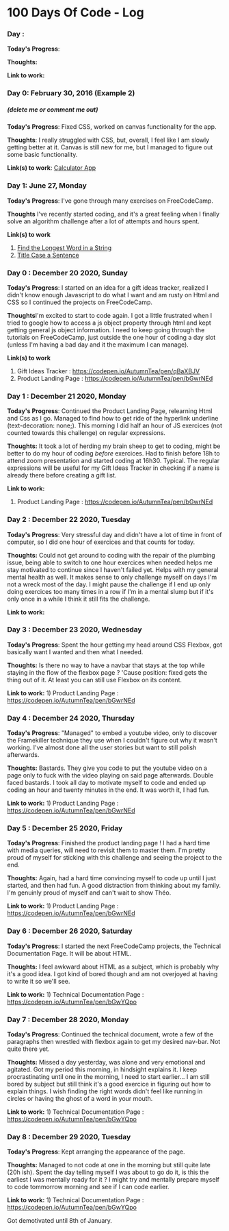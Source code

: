 # 100 Days Of Code - Log

### Day : 

**Today's Progress**: 

**Thoughts:**  

**Link to work:** 

### Day 0: February 30, 2016 (Example 2)
##### (delete me or comment me out)

**Today's Progress**: Fixed CSS, worked on canvas functionality for the app.

**Thoughts**: I really struggled with CSS, but, overall, I feel like I am slowly getting better at it. Canvas is still new for me, but I managed to figure out some basic functionality.

**Link(s) to work**: [Calculator App](http://www.example.com)


### Day 1: June 27, Monday

**Today's Progress**: I've gone through many exercises on FreeCodeCamp.

**Thoughts** I've recently started coding, and it's a great feeling when I finally solve an algorithm challenge after a lot of attempts and hours spent.

**Link(s) to work**
1. [Find the Longest Word in a String](https://www.freecodecamp.com/challenges/find-the-longest-word-in-a-string)
2. [Title Case a Sentence](https://www.freecodecamp.com/challenges/title-case-a-sentence)

### Day 0 : December 20 2020, Sunday

**Today's Progress**: I started on an idea for a gift ideas tracker, realized I didn't know enough Javascript to do what I want and am rusty on Html and CSS so I continued the projects on FreeCodeCamp.

**Thoughts**I'm excited to start to code again. I got a little frustrated when I tried to google how to access a js object property through html and kept getting general js object information. I need to keep going through the tutorials on FreeCodeCamp, just outside the one hour of coding a day slot (unless I'm having a bad day and it the maximum I can manage).

**Link(s) to work**
1) Gift Ideas Tracker : https://codepen.io/AutumnTea/pen/qBaXBJV
2) Product Landing Page : https://codepen.io/AutumnTea/pen/bGwrNEd

### Day 1 : December 21 2020, Monday 

**Today's Progress**: Continued the Product Landing Page, relearning Html and Css as I go. Managed to find how to get ride of the hyperlink underline (text-decoration: none;). This morning I did half an hour of JS exercices (not counted towards this challenge) on regular expressions.

**Thoughts:** It took a lot of herding my brain sheep to get to coding, might be better to do my hour of coding *before* exercices. Had to finish before 18h to attend zoom presentation and started coding at 16h30. Typical. The regular expressions will be useful for my Gift Ideas Tracker in checking if a name is already there before creating a gift list. 

**Link to work:** 
1) Product Landing Page : https://codepen.io/AutumnTea/pen/bGwrNEd

### Day 2 : December 22 2020, Tuesday

**Today's Progress**: Very stressful day and didn't have a lot of time in front of computer, so I did one hour of exercices and that counts for today.

**Thoughts:** Could not get around to coding with the repair of the plumbing issue, being able to switch to one hour exercices when needed helps me stay motivated to continue since I haven't failed yet. Helps with my general mental health as well. It makes sense to only challenge myself on days I'm not a wreck most of the day. I might pause the challenge if I end up only doing exercices too many times in a row if I'm in a mental slump but if it's only once in a while I think it still fits the challenge. 

**Link to work:** 

### Day 3 : December 23 2020, Wednesday

**Today's Progress**: Spent the hour getting my head around CSS Flexbox, got basically want I wanted and then what I needed. 

**Thoughts:**  Is there no way to have a navbar that stays at the top while staying in the flow of the flexbox page ? 'Cause position: fixed gets the thing out of it. At least you can still use Flexbox on its content.

**Link to work:** 1) Product Landing Page : https://codepen.io/AutumnTea/pen/bGwrNEd

### Day 4 : December 24 2020, Thursday

**Today's Progress**: "Managed" to embed a youtube video, only to discover the Framekiller technique they use when I couldn't figure out why it wasn't working. I've almost done all the user stories but want to still polish afterwards.

**Thoughts:** Bastards. They give you code to put the youtube video on a page only to fuck with the video playing on said page afterwards. Double faced bastards. I took all day to motivate myself to code and ended up coding an hour and twenty minutes in the end. It was worth it, I had fun.

**Link to work:** 1) Product Landing Page : https://codepen.io/AutumnTea/pen/bGwrNEd

### Day 5 : December 25 2020, Friday

**Today's Progress**: Finished the product landing page ! I had a hard time with media queries, will need to revisit them to master them. I'm pretty proud of myself for sticking with this challenge and seeing the project to the end.

**Thoughts:**  Again, had a hard time convincing myself to code up until I just started, and then had fun. A good distraction from thinking about my family. I'm genuinly proud of myself and can't wait to show Théo. 

**Link to work:** 1) Product Landing Page : https://codepen.io/AutumnTea/pen/bGwrNEd

### Day 6 : December 26 2020, Saturday

**Today's Progress**: I started the next FreeCodeCamp projects, the Technical Documentation Page. It will be about HTML.

**Thoughts:**  I feel awkward about HTML as a subject, which is probably why it's a good idea. I got kind of bored though and am not overjoyed at having to write it so we'll see.

**Link to work:** 1) Technical Documentation Page : https://codepen.io/AutumnTea/pen/bGwYQpo

### Day 7 : December 28 2020, Monday

**Today's Progress**: Continued the technical document, wrote a few of the paragraphs then wrestled with flexbox again to get my desired nav-bar. Not quite there yet.

**Thoughts:**  Missed a day yesterday, was alone and very emotional and agitated. Got my period this morning, in hindsight explains it. I keep procrastinating until one in the morning, I need to start earlier... I am still bored by subject but still think it's a good exercice in figuring out how to explain things. I wish finding the right words didn't feel like running in circles or having the ghost of a word in your mouth.

**Link to work:** 1) Technical Documentation Page : https://codepen.io/AutumnTea/pen/bGwYQpo

### Day 8 : December 29 2020, Tuesday

**Today's Progress**: Kept arranging the appearance of the page.

**Thoughts:**  Managed to not code at one in the morning but still quite late (20h ish). Spent the day telling myself I was about to go do it, is this the earliest I was mentally ready for it ? I might try and mentally prepare myself to code tommorrow morning and see if I can code earlier.

**Link to work:** 1) Technical Documentation Page : https://codepen.io/AutumnTea/pen/bGwYQpo

Got demotivated until 8th of January.
